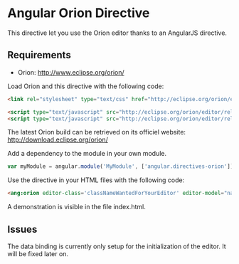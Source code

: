 # Angular Orion Directive

This directive let you use the Orion editor thanks to an AngularJS directive.

## Requirements
- Orion: http://www.eclipse.org/orion/

Load Orion and this directive with the following code:
```html
<link rel="stylesheet" type="text/css" href="http://eclipse.org/orion/editor/releases/2.0/built-editor.css"/>
```

```html
<script type="text/javascript" src="http://eclipse.org/orion/editor/releases/2.0/built-editor.min.js"></script>
<script type="text/javascript" src="http://eclipse.org/orion/editor/releases/2.0/built-editor.min.js"></script>
```

The latest Orion build can be retrieved on its officiel website:
http://download.eclipse.org/orion/

Add a dependency to the module in your own module.

```js
var myModule = angular.module('MyModule', ['angular.directives-orion'])
```

Use the directive in your HTML files with the following code:

```html
<ang:orion editor-class='classNameWantedForYourEditor' editor-model="nameOfTheAttributeInYour$Scope" />
```

A demonstration is visible in the file index.html.


## Issues
The data binding is currently only setup for the initialization of the editor. It will be fixed later on.
